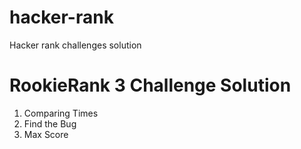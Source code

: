 # hacker-rank
Hacker rank challenges solution

# RookieRank 3 Challenge Solution
1. Comparing Times
2. Find the Bug
3. Max Score
